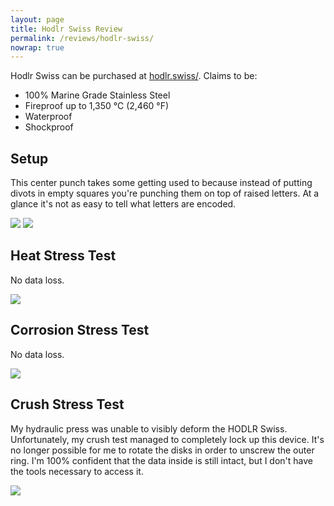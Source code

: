```yaml
---
layout: page
title: Hodlr Swiss Review
permalink: /reviews/hodlr-swiss/
nowrap: true
---
```

Hodlr Swiss can be purchased at <a href="https://hodlr.swiss/">hodlr.swiss/</a>. Claims to be:
<ul>
	<li>100% Marine Grade Stainless Steel</li>
	<li>Fireproof up to 1,350 °C (2,460 °F)</li>
	<li>Waterproof</li>
	<li>Shockproof</li>
</ul>

## Setup

This center punch takes some getting used to because instead of putting divots in empty squares you're punching them on top of raised letters. At a glance it's not as easy to tell what letters are encoded.

<img src="../../img/devices/hodlr_swiss_new_1.jpeg" />

<img src="../../img/devices/hodlr_swiss_new_2.jpeg" />

## Heat Stress Test

No data loss.

<img src="../../img/devices/hodlr_swiss_heat.jpeg" />

## Corrosion Stress Test

No data loss.

<img src="../../img/devices/hodlr_swiss_acid.jpeg" />

## Crush Stress Test

My hydraulic press was unable to visibly deform the HODLR Swiss. Unfortunately, my crush test managed to completely lock up this device. It's no longer possible for me to rotate the disks in order to unscrew the outer ring. I'm 100% confident that the data inside is still intact, but I don't have the tools necessary to access it.

<img src="../../img/devices/hodlr_swiss_crush.jpeg" />
